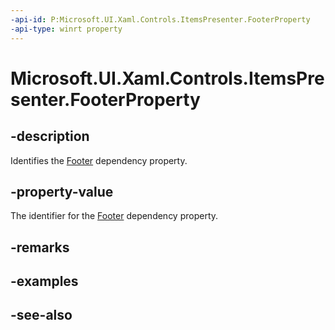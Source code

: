 ```yaml
---
-api-id: P:Microsoft.UI.Xaml.Controls.ItemsPresenter.FooterProperty
-api-type: winrt property
---
```


<!-- Property syntax
public Windows.UI.Xaml.DependencyProperty FooterProperty { get; }
-->

# Microsoft.UI.Xaml.Controls.ItemsPresenter.FooterProperty

## -description
Identifies the [Footer](itemspresenter_footer.md) dependency property.

## -property-value
The identifier for the [Footer](itemspresenter_footer.md) dependency property.

## -remarks

## -examples

## -see-also
